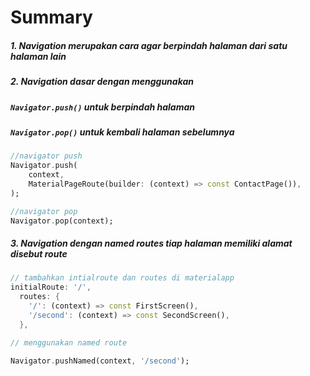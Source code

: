 # Summary

##### 1. Navigation merupakan cara agar berpindah halaman dari satu halaman lain 

##### 2. Navigation dasar dengan menggunakan
##### ``Navigator.push()`` untuk berpindah halaman
##### ``Navigator.pop()`` untuk kembali halaman sebelumnya 
 
```dart
//navigator push
Navigator.push(
    context,
    MaterialPageRoute(builder: (context) => const ContactPage()),
);

//navigator pop
Navigator.pop(context);

```

##### 3. Navigation dengan named routes tiap halaman memiliki alamat disebut route  
```dart
// tambahkan intialroute dan routes di materialapp
initialRoute: '/',
  routes: {
    '/': (context) => const FirstScreen(),
    '/second': (context) => const SecondScreen(),
  },

// menggunakan named route 

Navigator.pushNamed(context, '/second');
```